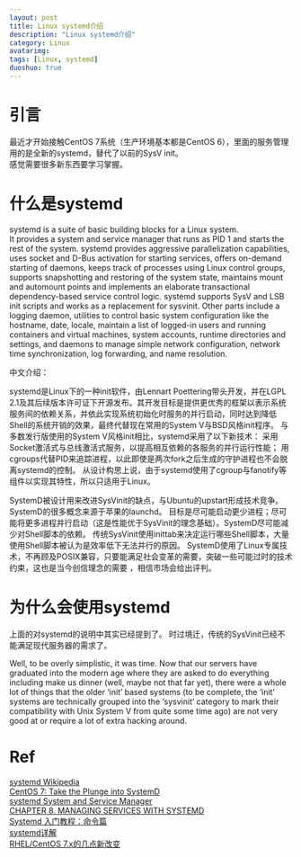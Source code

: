 ```yaml
---
layout: post
title: Linux systemd介绍
description: "Linux systemd介绍"
category: Linux
avatarimg:
tags: [Linux, systemd]
duoshuo: true
---
```


#  引言
最近才开始接触CentOS 7系统（生产环境基本都是CentOS 6），里面的服务管理用的是全新的systemd，替代了以前的SysV init。  
感觉需要很多新东西要学习掌握。

# 什么是systemd

>  
systemd is a suite of basic building blocks for a Linux system.   
It provides a system and service manager that runs as PID 1 and starts the rest of the system. 
systemd provides aggressive parallelization capabilities, uses socket and D-Bus activation for starting services, 
offers on-demand starting of daemons, keeps track of processes using Linux control groups, 
supports snapshotting and restoring of the system state, maintains mount and automount points and implements an elaborate 
transactional dependency-based service control logic. systemd supports SysV and LSB init scripts and works as a replacement for sysvinit.
Other parts include a logging daemon, utilities to control basic system configuration like the hostname, date, locale, maintain 
a list of logged-in users and running containers and virtual machines, system accounts, runtime directories and settings, 
and daemons to manage simple network configuration, network time synchronization, log forwarding, and name resolution.

中文介绍：
> 
systemd是Linux下的一种init软件，由Lennart Poettering带头开发，并在LGPL 2.1及其后续版本许可证下开源发布。其开发目标是提供更优秀的框架以表示系统服务间的依赖关系，并依此实现系统初始化时服务的并行启动，同时达到降低Shell的系统开销的效果，最终代替现在常用的System V与BSD风格init程序。
与多数发行版使用的System V风格init相比，systemd采用了以下新技术：
采用Socket激活式与总线激活式服务，以提高相互依赖的各服务的并行运行性能；
用cgroups代替PID来追踪进程，以此即使是两次fork之后生成的守护进程也不会脱离systemd的控制。
从设计构思上说，由于systemd使用了cgroup与fanotify等组件以实现其特性，所以只适用于Linux。

> 
SystemD被设计用来改进SysVinit的缺点，与Ubuntu的upstart形成技术竞争。SystemD的很多概念来源于苹果的launchd。
目标是尽可能启动更少进程；尽可能将更多进程并行启动（这是性能优于SysVinit的理念基础）。SystemD尽可能减少对Shell脚本的依赖。
传统SysVinit使用inittab来决定运行哪些Shell脚本，大量使用Shell脚本被认为是效率低下无法并行的原因。
SystemD使用了Linux专属技术，不再顾及POSIX兼容，只要能满足社会变革的需要，突破一些可能过时的技术约束，这也是当今创信理念的需要
，相信市场会给出评判。


# 为什么会使用systemd
上面的对systemd的说明中其实已经提到了。
时过境迁，传统的SysVinit已经不能满足现代服务器的需求了。

> 
Well, to be overly simplistic, it was time. Now that our servers have graduated into the modern age where they are asked to 
do everything including make us dinner (well, maybe not that far yet), there were a whole lot of things that the older ‘init’ based 
systems (to be complete, the ‘init’ systems are technically grouped into the ‘sysvinit’ category to mark their compatibility with 
Unix System V from quite some time ago) are not very good at or require a lot of extra hacking around.

# Ref
[systemd Wikipedia](https://en.wikipedia.org/wiki/Systemd)  
[CentOS 7: Take the Plunge into SystemD](https://linuxacademy.com/blog/linux/centos-7-take-the-plunge-into-systemd/)  
[systemd System and Service Manager](https://www.freedesktop.org/wiki/Software/systemd/)  
[CHAPTER 8. MANAGING SERVICES WITH SYSTEMD](https://access.redhat.com/documentation/en-US/Red_Hat_Enterprise_Linux/7/html/System_Administrators_Guide/chap-Managing_Services_with_systemd.html)  
[Systemd 入门教程：命令篇](http://www.ruanyifeng.com/blog/2016/03/systemd-tutorial-commands.html)  
[systemd详解](http://www.huzs.net/?p=2180)  
[RHEL/CentOS 7.x的几点新改变](http://www.ha97.com/5657.html)  
